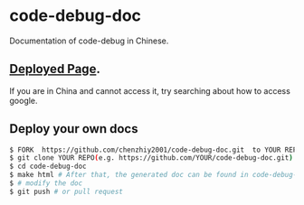 # code-debug-doc
Documentation of code-debug in Chinese.

## [Deployed Page](https://chenzhiy2001.github.io/code-debug-doc/).

If you are in China and cannot access it, try searching about how to access google. 

## Deploy your own docs

```sh
$ FORK  https://github.com/chenzhiy2001/code-debug-doc.git  to YOUR REPO 
$ git clone YOUR REPO(e.g. https://github.com/YOUR/code-debug-doc.git)
$ cd code-debug-doc
$ make html # After that, the generated doc can be found in code-debug-doc/build/html
$ # modify the doc
$ git push # or pull request
```
